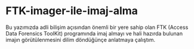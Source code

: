 # FTK-imager-ile-imaj-alma
Bu yazımızda adli bilişim açısından önemli bir yere sahip olan FTK (Access Data Forensics ToolKit) programında imaj almayı ve hali hazırda bulunan imajın görütülenmesini dilim döndüğünçe anlatmaya çalıştım.

